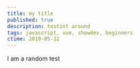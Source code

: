 ```yaml
---
title: my title
published: true
description: testint around
tags: javascript, vue, showdev, beginners
ctime: 2019-05-12
---
```


I am a random test